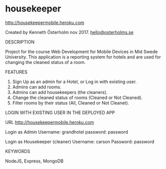 # housekeeper
http://housekeepermobile.heroku.com

Created by Kenneth Österholm nov 2017.
hello@osterholms.se


DESCRIPTION

Project for the course Web Development for Mobile Devices in Mid Swede University.
This application is a reporting system for hotels and are used for changing the cleaned status of a room.


FEATURES
1. Sign Up as an admin for a Hotel, or Log in with existing user.
2. Admins can add rooms.
3. Admins can add housekeepers (the cleaners).
4. Change the cleaned status of rooms (Cleaned or Not Cleaned).
5. Filter rooms by their status (All, Cleaned or Not Cleanet).

LOGIN WITH EXISTING USER IN THE DEPLOYED APP

URL
http://housekeepermobile.heroku.com

Login as Admin
Username: grandhotel
password: password

Login as Housekeeper (cleaner)
Username: carson
Password: password


KEYWORDS

NodeJS, Express, MongoDB
